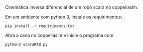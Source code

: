 Cinemática inversa diferencial de um robô scara no coppeliasim.

Em um ambiente com python 3, instale os requirimentos:

```
pip install -r requiriments.txt
```
Abra a cena no coppeliasim e inicie o programa com:

```
python3 scaraRTB.py
```
